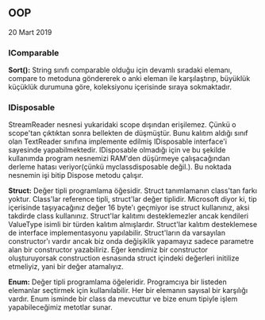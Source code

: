 ## OOP

20 Mart 2019

### IComparable

**Sort():** String sınıfı comparable olduğu için devamlı sıradaki elemanı, compare to metoduna göndererek o anki eleman ile karşılaştırıp, büyüklük küçüklük durumuna göre, koleksiyonu içerisinde sıraya sokmaktadır.

### IDisposable

StreamReader nesnesi yukaridaki scope dışından erişilemez. Çünkü o scope'tan çıktıktan sonra bellekten de düşmüştür. Bunu kalıtım aldığı sınıf olan TextReader sınıfına implemente edilmiş IDisposable interface'i sayesinde yapabilmektedir.
IDisposable olmadığı için ve bu şekilde kullanımda program nesnemizi RAM'den düşürmeye çalışacağından derleme hatası veriyor(çünkü myclassdisposable değil.). Bu noktada nesnemin işi bitip Dispose metodu çalışır.

**Struct:** Değer tipli programlama öğesidir. Struct tanımlamanın class'tan farkı yoktur. Class'lar reference tipli, struct'lar değer tiplidir. Microsoft diyor ki, tip içerisinde taşıyacağınız değer 16 byte'ı geçmiyor ise struct kullanınız, aksi takdirde class kullanınız. Struct'lar kalıtımı desteklemezler ancak kendileri ValueType isimli bir türden kalıtım almışlardır. Struct'lar kalıtım desteklemese de interface implementasyonu yapılabilir. Struct'ların da varsayılan constructor'ı vardır ancak biz onda değişiklik yapamayız sadece parametre alan bir constructor yazabiliriz. Eğer kendimiz bir constructor oluşturuyorsak construction esnasında struct içindeki değerleri initilize etmeliyiz, yani bir değer atamalıyız.

**Enum:** Değer tipli programlama öğeleridir. Programcıya bir listeden elemanlar seçtirmek için kullanılabilir. Her bir elemanın sayısal bir karşılığı vardır. Enum isminde bir class da mevcuttur ve bize enum tipiyle işlem yapabileceğimiz metotlar sunar.
